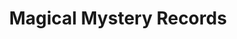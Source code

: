 ---
title: "Magical Mystery Records"
url: /ciudad-autonoma-de-buenos-aires/magical-mystery-records/
shop: música
---
